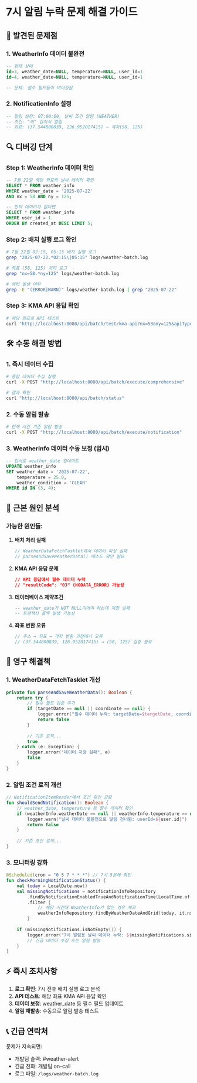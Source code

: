 # 7시 알림 누락 문제 해결 가이드

## 🚨 발견된 문제점

### 1. WeatherInfo 데이터 불완전
```sql
-- 현재 상태
id=3, weather_date=NULL, temperature=NULL, user_id=1
id=4, weather_date=NULL, temperature=NULL, user_id=1

-- 문제: 필수 필드들이 비어있음
```

### 2. NotificationInfo 설정
```sql
-- 알림 설정: 07:00:00, 날씨 조건 알림 (WEATHER)
-- 조건: "비" 감지시 알림
-- 좌표: (37.544800839, 126.952017415) → 격자(58, 125)
```

## 🔍 디버깅 단계

### Step 1: WeatherInfo 데이터 확인
```sql
-- 7월 22일 해당 좌표의 날씨 데이터 확인
SELECT * FROM weather_info 
WHERE weather_date = '2025-07-22' 
AND nx = 58 AND ny = 125;

-- 만약 데이터가 없다면
SELECT * FROM weather_info 
WHERE user_id = 1 
ORDER BY created_at DESC LIMIT 5;
```

### Step 2: 배치 실행 로그 확인
```bash
# 7월 22일 02:15, 05:15 배치 실행 로그
grep "2025-07-22.*02:15\|05:15" logs/weather-batch.log

# 좌표 (58, 125) 처리 로그
grep "nx=58.*ny=125" logs/weather-batch.log

# 에러 발생 여부
grep -E "(ERROR|WARN)" logs/weather-batch.log | grep "2025-07-22"
```

### Step 3: KMA API 응답 확인
```bash
# 해당 좌표로 API 테스트
curl "http://localhost:8080/api/batch/test/kma-api?nx=58&ny=125&apiType=FORECAST"
```

## 🛠️ 수동 해결 방법

### 1. 즉시 데이터 수집
```bash
# 종합 데이터 수집 실행
curl -X POST "http://localhost:8080/api/batch/execute/comprehensive"

# 결과 확인
curl "http://localhost:8080/api/batch/status"
```

### 2. 수동 알림 발송
```bash
# 현재 시간 기준 알림 발송
curl -X POST "http://localhost:8080/api/batch/execute/notification"
```

### 3. WeatherInfo 데이터 수동 보정 (임시)
```sql
-- 임시로 weather_date 업데이트
UPDATE weather_info 
SET weather_date = '2025-07-22',
    temperature = 25.0,
    weather_condition = 'CLEAR'
WHERE id IN (3, 4);
```

## 🔧 근본 원인 분석

### 가능한 원인들:

1. **배치 처리 실패**
   ```kotlin
   // WeatherDataFetchTasklet에서 데이터 파싱 실패
   // parseAndSaveWeatherData() 메소드 확인 필요
   ```

2. **KMA API 응답 문제**
   ```json
   // API 응답에서 필수 데이터 누락
   // "resultCode": "03" (NODATA_ERROR) 가능성
   ```

3. **데이터베이스 제약조건**
   ```sql
   -- weather_date가 NOT NULL이어야 하는데 저장 실패
   -- 트랜잭션 롤백 발생 가능성
   ```

4. **좌표 변환 오류**
   ```kotlin
   // 주소 → 좌표 → 격자 변환 과정에서 오류
   // (37.544800839, 126.952017415) → (58, 125) 검증 필요
   ```

## 🚀 영구 해결책

### 1. WeatherDataFetchTasklet 개선
```kotlin
private fun parseAndSaveWeatherData(): Boolean {
    return try {
        // 필수 필드 검증 추가
        if (targetDate == null || coordinate == null) {
            logger.error("필수 데이터 누락: targetDate=$targetDate, coordinate=$coordinate")
            return false
        }
        
        // 기존 로직...
        true
    } catch (e: Exception) {
        logger.error("데이터 저장 실패", e)
        false
    }
}
```

### 2. 알림 조건 로직 개선
```kotlin
// NotificationItemReader에서 조건 확인 강화
fun shouldSendNotification(): Boolean {
    // weather_date, temperature 등 필수 데이터 확인
    if (weatherInfo.weatherDate == null || weatherInfo.temperature == null) {
        logger.warn("날씨 데이터 불완전으로 알림 건너뜀: userId=${user.id}")
        return false
    }
    
    // 기존 조건 로직...
}
```

### 3. 모니터링 강화
```kotlin
@Scheduled(cron = "0 5 7 * * *") // 7시 5분에 확인
fun checkMorningNotificationStatus() {
    val today = LocalDate.now()
    val missingNotifications = notificationInfoRepository
        .findByNotificationEnabledTrueAndNotificationTime(LocalTime.of(7, 0))
        .filter { 
            // 해당 시간대 WeatherInfo가 없는 경우 체크
            weatherInfoRepository.findByWeatherDateAndGrid(today, it.nx, it.ny) == null
        }
    
    if (missingNotifications.isNotEmpty()) {
        logger.error("7시 알림용 날씨 데이터 누락: ${missingNotifications.size}건")
        // 긴급 데이터 수집 또는 알림 발송
    }
}
```

## ⚡ 즉시 조치사항

1. **로그 확인**: 7시 전후 배치 실행 로그 분석
2. **API 테스트**: 해당 좌표 KMA API 응답 확인  
3. **데이터 보정**: weather_date 등 필수 필드 업데이트
4. **알림 재발송**: 수동으로 알림 발송 테스트

## 📞 긴급 연락처

문제가 지속되면:
- 개발팀 슬랙: #weather-alert
- 긴급 전화: 개발팀 on-call
- 로그 파일: `/logs/weather-batch.log`
